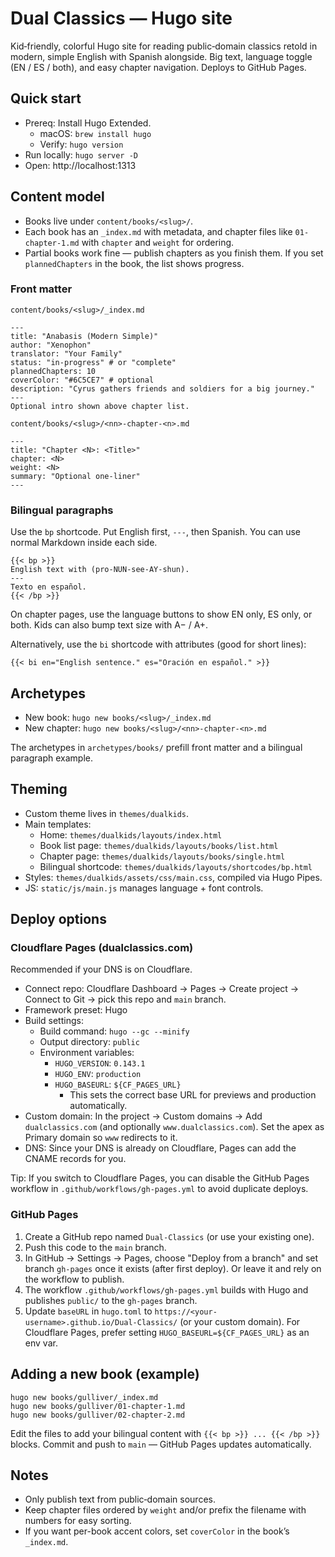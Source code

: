 # Dual Classics — Hugo site

Kid‑friendly, colorful Hugo site for reading public‑domain classics retold in modern, simple English with Spanish alongside. Big text, language toggle (EN / ES / both), and easy chapter navigation. Deploys to GitHub Pages.

## Quick start

- Prereq: Install Hugo Extended.
  - macOS: `brew install hugo`
  - Verify: `hugo version`
- Run locally: `hugo server -D`
- Open: http://localhost:1313

## Content model

- Books live under `content/books/<slug>/`.
- Each book has an `_index.md` with metadata, and chapter files like `01-chapter-1.md` with `chapter` and `weight` for ordering.
- Partial books work fine — publish chapters as you finish them. If you set `plannedChapters` in the book, the list shows progress.

### Front matter

`content/books/<slug>/_index.md`

```
---
title: "Anabasis (Modern Simple)"
author: "Xenophon"
translator: "Your Family"
status: "in-progress" # or "complete"
plannedChapters: 10
coverColor: "#6C5CE7" # optional
description: "Cyrus gathers friends and soldiers for a big journey."
---
Optional intro shown above chapter list.
```

`content/books/<slug>/<nn>-chapter-<n>.md`

```
---
title: "Chapter <N>: <Title>"
chapter: <N>
weight: <N>
summary: "Optional one-liner"
---
```

### Bilingual paragraphs

Use the `bp` shortcode. Put English first, `---`, then Spanish. You can use normal Markdown inside each side.

```
{{< bp >}}
English text with (pro-NUN-see-AY-shun).
---
Texto en español.
{{< /bp >}}
```

On chapter pages, use the language buttons to show EN only, ES only, or both. Kids can also bump text size with A− / A+.

Alternatively, use the `bi` shortcode with attributes (good for short lines):

```
{{< bi en="English sentence." es="Oración en español." >}}
```

## Archetypes

- New book: `hugo new books/<slug>/_index.md`
- New chapter: `hugo new books/<slug>/<nn>-chapter-<n>.md`

The archetypes in `archetypes/books/` prefill front matter and a bilingual paragraph example.

## Theming

- Custom theme lives in `themes/dualkids`.
- Main templates:
  - Home: `themes/dualkids/layouts/index.html`
  - Book list page: `themes/dualkids/layouts/books/list.html`
  - Chapter page: `themes/dualkids/layouts/books/single.html`
  - Bilingual shortcode: `themes/dualkids/layouts/shortcodes/bp.html`
- Styles: `themes/dualkids/assets/css/main.css`, compiled via Hugo Pipes.
- JS: `static/js/main.js` manages language + font controls.

## Deploy options

### Cloudflare Pages (dualclassics.com)

Recommended if your DNS is on Cloudflare.

- Connect repo: Cloudflare Dashboard → Pages → Create project → Connect to Git → pick this repo and `main` branch.
- Framework preset: Hugo
- Build settings:
  - Build command: `hugo --gc --minify`
  - Output directory: `public`
  - Environment variables:
    - `HUGO_VERSION`: `0.143.1`
    - `HUGO_ENV`: `production`
    - `HUGO_BASEURL`: `${CF_PAGES_URL}`
      - This sets the correct base URL for previews and production automatically.
- Custom domain: In the project → Custom domains → Add `dualclassics.com` (and optionally `www.dualclassics.com`). Set the apex as Primary domain so `www` redirects to it.
- DNS: Since your DNS is already on Cloudflare, Pages can add the CNAME records for you.

Tip: If you switch to Cloudflare Pages, you can disable the GitHub Pages workflow in `.github/workflows/gh-pages.yml` to avoid duplicate deploys.

### GitHub Pages

1. Create a GitHub repo named `Dual-Classics` (or use your existing one).
2. Push this code to the `main` branch.
3. In GitHub → Settings → Pages, choose "Deploy from a branch" and set branch `gh-pages` once it exists (after first deploy). Or leave it and rely on the workflow to publish.
4. The workflow `.github/workflows/gh-pages.yml` builds with Hugo and publishes `public/` to the `gh-pages` branch.
5. Update `baseURL` in `hugo.toml` to `https://<your-username>.github.io/Dual-Classics/` (or your custom domain). For Cloudflare Pages, prefer setting `HUGO_BASEURL=${CF_PAGES_URL}` as an env var.

## Adding a new book (example)

```
hugo new books/gulliver/_index.md
hugo new books/gulliver/01-chapter-1.md
hugo new books/gulliver/02-chapter-2.md
```

Edit the files to add your bilingual content with `{{< bp >}} ... {{< /bp >}}` blocks. Commit and push to `main` — GitHub Pages updates automatically.

## Notes

- Only publish text from public‑domain sources.
- Keep chapter files ordered by `weight` and/or prefix the filename with numbers for easy sorting.
- If you want per-book accent colors, set `coverColor` in the book’s `_index.md`.
